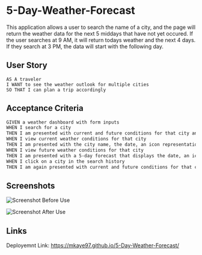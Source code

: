 # 5-Day-Weather-Forecast

This application allows a user to search the name of a city, and the page will return the weather data for the next 5 middays that have not yet occured. If the user searches at 9 AM, it will return todays weather and the next 4 days. If they search at 3 PM, the data will start with the following day.

## User Story

```
AS A traveler
I WANT to see the weather outlook for multiple cities
SO THAT I can plan a trip accordingly
```

## Acceptance Criteria

```md
GIVEN a weather dashboard with form inputs
WHEN I search for a city
THEN I am presented with current and future conditions for that city and that city is added to the search history
WHEN I view current weather conditions for that city
THEN I am presented with the city name, the date, an icon representation of weather conditions, the temperature, the humidity, and the wind speed
WHEN I view future weather conditions for that city
THEN I am presented with a 5-day forecast that displays the date, an icon representation of weather conditions, the temperature, the wind speed, and the humidity
WHEN I click on a city in the search history
THEN I am again presented with current and future conditions for that city
```

## Screenshots

![Screenshot Before Use](./images/forecastScreeshotEmpty.png)

![Screenshot After Use](./images/forecastScreeshot.png)

## Links

Deployemnt Link: https://mkaye97.github.io/5-Day-Weather-Forecast/